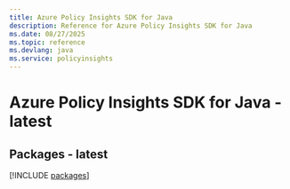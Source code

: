 ```yaml
---
title: Azure Policy Insights SDK for Java
description: Reference for Azure Policy Insights SDK for Java
ms.date: 08/27/2025
ms.topic: reference
ms.devlang: java
ms.service: policyinsights
---
```

# Azure Policy Insights SDK for Java - latest
## Packages - latest
[!INCLUDE [packages](policy-insights-index.md)]